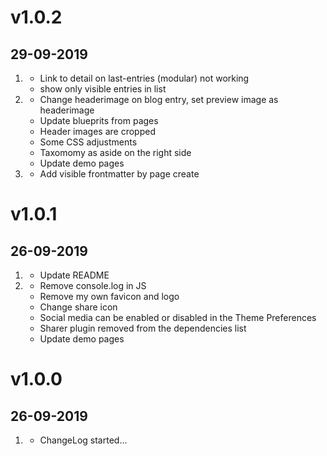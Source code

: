 # v1.0.2
## 29-09-2019

1. [](#fix)
    * Link to detail on last-entries (modular) not working
    * show only visible entries in list
1. [](#improved)
    * Change headerimage on blog entry, set preview image as headerimage
    * Update blueprits from pages
    * Header images are cropped
    * Some CSS adjustments
    * Taxomomy as aside on the right side
    * Update demo pages
1. [](#new)
    * Add visible frontmatter by page create

# v1.0.1
## 26-09-2019

1. [](#fix)
    * Update README
1. [](#improved)
    * Remove console.log in JS
    * Remove my own favicon and logo
    * Change share icon
    * Social media can be enabled or disabled in the Theme Preferences
    * Sharer plugin removed from the dependencies list
    * Update demo pages
# v1.0.0
## 26-09-2019

1. [](#new)
    * ChangeLog started...
